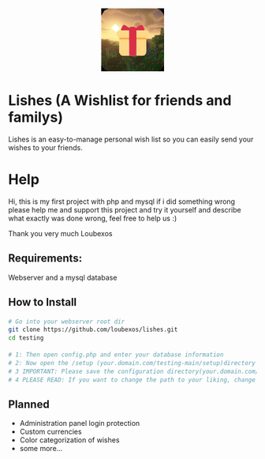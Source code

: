 <div align="center" width="100%">
    <img src="fav.svg" width="128" alt="" />
</div>

# Lishes (A Wishlist for friends and familys)

Lishes is an easy-to-manage personal wish list so you can easily send your wishes to your friends.

# Help
Hi, this is my first project with php and mysql if i did something wrong please help me and support this project and try it yourself and describe what exactly was done wrong, feel free to help us :)

Thank you very much
Loubexos

## Requirements:

Webserver and a mysql database

## How to Install
```bash
# Go into your webserver root dir
git clone https://github.com/loubexos/lishes.git
cd testing

# 1: Then open config.php and enter your database information
# 2: Now open the /setup (your.domain.com/testing-main/setup)directory in your browser to create all tables
# 3 IMPORTANT: Please save the configuration directory(your.domain.com/testing-main/config) with HTML basic authentication first, so that others cannot edit your wishes(own login is planned!)
# 4 PLEASE READ: If you want to change the path to your liking, change the name Testing-Main to whatever you want or move the list wherever you want
```
## Planned
- Administration panel login protection
- Custom currencies
- Color categorization of wishes
- some more...